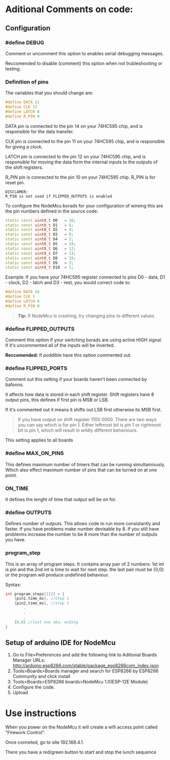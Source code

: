 # Aditional Comments on code:

## Configuration

### #define DEBUG
Comment or uncomment this option to enables serial debugging messages.

Reccomended to disable (comment) this option when not trubleshooting or testing.

### Definition of pins 

The variables that you should change are:

```cpp
#define DATA 11
#define CLK 12
#define LATCH 8
#define R_PIN 9
```
DATA pin is connected to the pin 14 on your 74HC595 chip, and is responsible for the data transfer.

CLK pin is connected to the pin 11 on your 74HC595 chip, and is responsible for giving a clock.

LATCH pin is connected to the pin 12 on your 74HC595 chip, and is responsible for moving the data form the internal inputs to the outputs of the shift registers.

R_PIN pin is connected to the pin 10 on your 74HC595 chip. R_PIN is for reset pin.

```
DISCLAMER:
R_PIN is not used if FLIPPED_OUTPUTS is enabled
```


To configure the NodeMcu borads for your configuration of wireing this are the pin numbers defined in the source code:
```cpp
static const uint8_t D0   = 16;
static const uint8_t D1   = 5;
static const uint8_t D2   = 4;
static const uint8_t D3   = 0;
static const uint8_t D4   = 2;
static const uint8_t D5   = 14;
static const uint8_t D6   = 12;
static const uint8_t D7   = 13;
static const uint8_t D8   = 15;
static const uint8_t D9   = 3;
static const uint8_t D10  = 1;
```

Example:
If you have your 74HC595 register connected to pins D0 - data, D1 - clock, D2 - latch and D3 - rest, you would correct code to:
```cpp
#define DATA 16
#define CLK 5
#define LATCH 4
#define R_PIN 0
```

> **Tip:** If NodeMcu is crashing, try changing pins to different values


### #define FLIPPED_OUTPUTS

Comment this option if your switching borads are using active HIGH signal.
If it's uncommented all of the inputs will be inverted.

**Reccomended:** If poddible have this option commented out.

### #define FLIPPED_PORTS

Comment out this setting if your boards haven't been connected by bafoons.

It affects how data is stored in each shift register. Shift registers have 8 output pins, this defines if first pin is MSB or LSB.

If it's commented out it means it shifts out LSB first otherwise its MSB first.

> If you have output on shift register 1100 0000. There are two ways you can say which is for pin 1. Either leftmost bit is pin 1 or rightmost bit is pin 1, which will result in wildly different behaviours.

This setting applies to all boards


### #define MAX_ON_PINS

This defines maximum number of timers that can be running simultainiously. Which also effect maximum number of pins that can be turned on at one point.


### ON_TIME

It defines the lenght of time that output will be on for.


### #define OUTPUTS 

Defines number of outputs. This allows code to run more consistantly and faster. If you have problems make number devisable by 8. If you still have problerms increase the number to be 8 more than the number of outputs you have.

### program_step

This is an array of program steps. It contains array pair of 2 numbers:
1st int is pin and the 2nd int is time to wait for next step. the last pair must be {0,0} or the program will produce undefined behaviour.

Syntax:
```cpp
int program_steps[][2] = {
	{pin1,time_ms}, //Step 1
	{pin2,time_ms}, //step 2
		.
		.
		.
	{0,0} //last one aka. ending
}
```

## Setup of arduino IDE for NodeMcu

  1. Go to File>Preferences and add the following link to Aditional Boards Manager URLs: http://arduino.esp8266.com/stable/package_esp8266com_index.json
  2. Tools>Boards>Boards manager and search for ESP8266 by ESP8266 Community and click install
  3. Tools>Boards>ESP8266 boards>NodeMcu 1.0(ESP-12E Module)
  4. Configure the code.
  5. Upload

# Use instructions

  When you power on the NodeMcu it will create a wifi access point called "Firework Control". 
  
  Once conneted, go to site 192.168.4.1.
  
  There you have a red/green button to start and stop the lunch sequence
  
  
